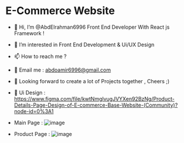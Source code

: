 # E-Commerce Website

- 👋 Hi, I’m @AbdElrahman6996 Front End Developer With React js Framework !
- 👀 I’m interested in Front End Development & Ui/UX Design
- 📫 How to reach me ?
- 📧 Email me : abdoamir6996@gmail.com
- 🌱 Looking forward to create a lot of Projects together , Cheers ;)
- 🎨 Ui Design : https://www.figma.com/file/kwtNmglvugJVYXen92BzNg/Product-Details-Page-Design-of-E-commerce-Base-Website-(Community)?node-id=0%3A1

- Main Page : 
![image](https://user-images.githubusercontent.com/100623881/192157703-1c53d11b-e22c-4642-b9e3-0e07250a6789.png)

- Product Page :
![image](https://user-images.githubusercontent.com/100623881/192157773-f90267a0-bad4-4fcf-98b9-65088140ef5a.png)
